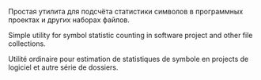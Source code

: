 ﻿Простая утилита для подсчёта статистики символов в программных проектах и других наборах файлов.

Simple utility for symbol statistic counting in software project and other file collections.

Utilité ordinaire pour estimation de statistiques de symbole en projects de logiciel et autre série de dossiers.